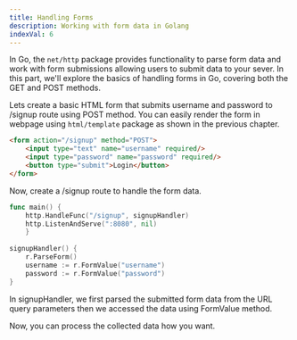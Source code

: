 ```yaml
---
title: Handling Forms
description: Working with form data in Golang
indexVal: 6
---
```


In Go, the `net/http` package provides functionality to parse form data and work with form submissions allowing users to submit data to your sever. In this part, we'll explore the basics of handling forms in Go, covering both the GET and POST methods.

Lets create a basic HTML form that submits username and password to /signup route using POST method.  You can easily render the form in webpage using `html/template` package as shown in the previous chapter.

```html
<form action="/signup" method="POST">
	<input type="text" name="username" required/>
	<input type="password" name="password" required/>
	<button type="submit">Login</button>
</form>
```
Now, create a /signup route to handle the form data.

```go
func main() {
	http.HandleFunc("/signup", signupHandler)
	http.ListenAndServe(":8080", nil)
	}
  
signupHandler() {
	r.ParseForm()
	username := r.FormValue("username")
	password := r.FormValue("password")
}
```
In signupHandler, we first parsed the submitted form data from the URL query parameters then we accessed the data using FormValue method.

Now, you can process the collected data how you want.
